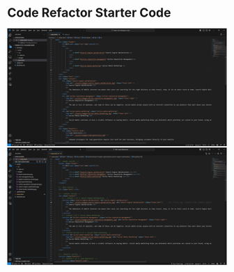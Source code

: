 # Code Refactor Starter Code
![Starter code](./assets/images/before.png)
![Submission](./assets/images/after.png)
